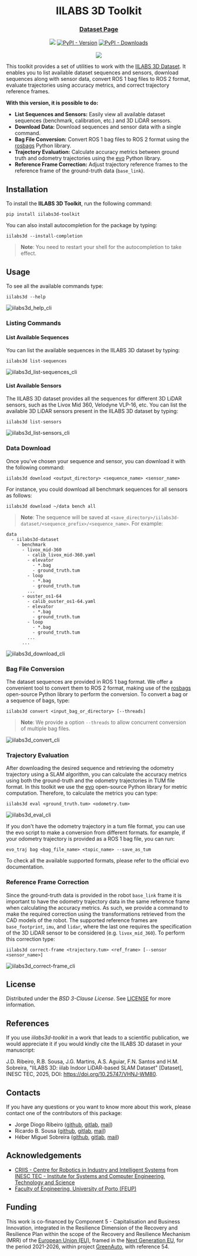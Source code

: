 <div align="center">
    <h1>IILABS 3D Toolkit</h1>
    <h3>
        <!-- <a href="TODO">Project Site</a> 
        | -->
        <a href="https://rdm.inesctec.pt/dataset/nis-2025-001">Dataset Page</a>
        <!-- | 
        <a href="TODO">Preprint</a> -->
    </h3>
    <a href=""><img src=https://github.com/JorgeDFR/iilabs3d-toolkit/actions/workflows/python.yml/badge.svg /></a>
    <a href="https://pypi.org/project/iilabs3d-toolkit/"><img alt="PyPI - Version" src="https://img.shields.io/pypi/v/iilabs3d-toolkit"/></a>
    <a href=""><img alt="PyPI - Downloads" src="https://img.shields.io/pypi/dm/iilabs3d-toolkit"/></a>
    <br />
    <br />
    <a href="https://github.com/JorgeDFR/iilabs3d-toolkit"><img src="https://raw.githubusercontent.com/JorgeDFR/iilabs3d-toolkit/refs/heads/main/docs/figs/iilabs3d_image.png"/></a>
</div>

This toolkit provides a set of utilities to work with the [IILABS 3D Dataset](https://rdm.inesctec.pt/dataset/nis-2025-001). It enables you to list available dataset sequences and sensors, download sequences along with sensor data, convert ROS 1 bag files to ROS 2 format, evaluate trajectories using accuracy metrics, and correct trajectory reference frames.

**With this version, it is possible to do:**

- **List Sequences and Sensors:** Easily view all available dataset sequences (benchmark, calibration, etc.) and 3D LiDAR sensors.
- **Download Data:** Download sequences and sensor data with a single command.
- **Bag File Conversion:** Convert ROS 1 bag files to ROS 2 format using the [rosbags](https://gitlab.com/ternaris/rosbags) Python library.
- **Trajectory Evaluation:** Calculate accuracy metrics between ground truth and odometry trajectories using the [evo](https://github.com/MichaelGrupp/evo) Python library.
- **Reference Frame Correction:** Adjust trajectory reference frames to the reference frame of the ground-truth data (`base_link`).

## Installation

To install the **IILABS 3D Toolkit**, run the following command:

```shell
pip install iilabs3d-toolkit
```

You can also install autocompletion for the package by typing:

```shell
iilabs3d --install-completion
```
>**Note**: You need to restart your shell for the autocompletion to take effect.

## Usage

To see all the available commands type:

```shell
iilabs3d --help
```

![iilabs3d_help_cli](/docs/figs/iilabs3d_help_cli.png)

### Listing Commands
#### List Available Sequences

You can list the available sequences in the IILABS 3D dataset by typing:

```shell
iilabs3d list-sequences
```

![iilabs3d_list-sequences_cli](/docs/figs/iilabs3d_list-sequences_cli.png)

#### List Available Sensors

The IILABS 3D dataset provides all the sequences for different 3D LiDAR sensors, such as the Livox Mid 360, Velodyne VLP-16, etc. You can list the available 3D LiDAR sensors present in the IILABS 3D dataset by typing:

```shell
iilabs3d list-sensors
```

![iilabs3d_list-sensors_cli](/docs/figs/iilabs3d_list-sensors_cli.png)

### Data Download

Once you've chosen your sequence and sensor, you can download it with the following command:

```shell
iilabs3d download <output_directory> <sequence_name> <sensor_name>
```

For instance, you could download all benchmark sequences for all sensors as follows:

```shell
iilabs3d download ~/data bench all
```
>**Note**: The sequence will be saved at `<save_directory>/iilabs3d-dataset/<sequence_prefix>/<sequence_name>`. For example:

```shell
data
  - iilabs3d-dataset
    - benchmark
      - livox_mid-360
        - calib_livox_mid-360.yaml
        - elevator
          - *.bag
          - ground_truth.tum
        - loop
          - *.bag
          - ground_truth.tum
        ...
      - ouster_os1-64
        - calib_ouster_os1-64.yaml
        - elevator
          - *.bag
          - ground_truth.tum
        - loop
          - *.bag
          - ground_truth.tum
        ...
      ...
```

![iilabs3d_download_cli](/docs/figs/iilabs3d_download_cli.png)

### Bag File Conversion

The dataset sequences are provided in ROS 1 bag format. We offer a convenient tool to convert them to ROS 2 format, making use of the [rosbags](https://gitlab.com/ternaris/rosbags) open-source Python library to perform the conversion. To convert a bag or a sequence of bags, type:

```shell
iilabs3d convert <input_bag_or_directory> [--threads]
```
>**Note**: We provide a option `--threads` to allow concurrent conversion of multiple bag files.

![iilabs3d_convert_cli](/docs/figs/iilabs3d_convert_cli.png)

### Trajectory Evaluation

After downloading the desired sequence and retrieving the odometry trajectory using a SLAM algorithm, you can calculate the accuracy metrics using both the ground-truth and the odometry trajectories in TUM file format. In this toolkit we use the [evo](https://github.com/MichaelGrupp/evo) open-source Python library for metric computation. Therefore, to calculate the metrics you can type:

```shell
iilabs3d eval <ground_truth.tum> <odometry.tum>
```

![iilabs3d_eval_cli](/docs/figs/iilabs3d_eval_cli.png)

If you don't have the odometry trajectory in a tum file format, you can use the evo script to make a conversion from different formats. for example, if your odometry trajectory is provided as a ROS 1 bag file, you can run:

```shell
evo_traj bag <bag_file_name> <topic_name> --save_as_tum
```

To check all the available supported formats, please refer to the official evo documentation.

### Reference Frame Correction

Since the ground-truth data is provided in the robot `base_link` frame it is important to have the odometry trajectory data in the same reference frame when calculating the accuracy metrics. As such, we provide a command to make the required correction using the transformations retrieved from the CAD models of the robot. The supported reference frames are `base_footprint`, `imu`, and `lidar`, where the last one requires the specification of the 3D LiDAR sensor to be considered (e.g. `livox_mid_360`). To perform this correction type:

```shell
iilabs3d correct-frame <trajectory.tum> <ref_frame> [--sensor <sensor_name>]
```

![iilabs3d_correct-frame_cli](/docs/figs/iilabs3d_correct-frame_cli.png)

## License

Distributed under the _BSD 3-Clause License_.
See [LICENSE](/LICENSE) for more information.

## References

If you use _iilabs3d-toolkit_ in a work that leads to a scientific publication, we would appreciate it if you would kindly cite the IILABS 3D dataset in your manuscript:

J.D. Ribeiro, R.B. Sousa, J.G. Martins, A.S. Aguiar, F.N. Santos and H.M. Sobreira, "IILABS 3D: iilab Indoor LiDAR-based SLAM Dataset" [Dataset], INESC TEC, 2025, DOI: https://doi.org/10.25747/VHNJ-WM80.

## Contacts

If you have any questions or you want to know more about this work, please contact one of the contributors of this package:

- Jorge Diogo Ribeiro ([github](https://github.com/JorgeDFR/),
  [gitlab](https://gitlab.inesctec.pt/jorge.d.ribeiro),
  [mail](mailto:jorge.d.ribeiro@inesctec.pt))
- Ricardo B. Sousa ([github](https://github.com/sousarbarb/),
  [gitlab](https://gitlab.inesctec.pt/ricardo.b.sousa),
  [mail](mailto:ricardo.b.sousa@inesctec.pt))
- Héber Miguel Sobreira ([github](https://github.com/HeberSobreira),
  [gitlab](https://gitlab.inesctec.pt/heber.m.sobreira),
  [mail](mailto:heber.m.sobreira@inesctec.pt))

## Acknowledgements

- [CRIIS - Centre for Robotics in Industry and Intelligent Systems](https://www.inesctec.pt/en/centres/criis/) from
  [INESC TEC - Institute for Systems and Computer Engineering, Technology and Science](https://www.inesctec.pt/en/)
- [Faculty of Engineering, University of Porto (FEUP)](https://sigarra.up.pt/feup/en/)

## Funding

This work is co-financed by Component 5 - Capitalisation and Business
Innovation, integrated in the Resilience Dimension of the Recovery and
Resilience Plan within the scope of the Recovery and Resilience Mechanism (MRR)
of the [European Union (EU)](https://european-union.europa.eu/index_en), framed
in the [Next Generation EU](https://next-generation-eu.europa.eu/index_en), for
the period 2021-2026, within project
[GreenAuto](https://preprod.transparencia.gov.pt/pt/fundos-europeus/prr/beneficiarios-projetos/projeto/02/C05-i01.02/2022.PC644867037-00000013/),
with reference 54.